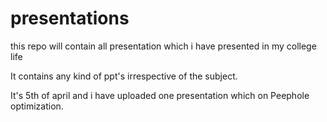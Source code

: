 # presentations
this repo will contain all presentation which i have presented in my college life

It contains any kind of ppt's irrespective of the subject.

It's 5th of april and i have uploaded one presentation which on Peephole optimization.

